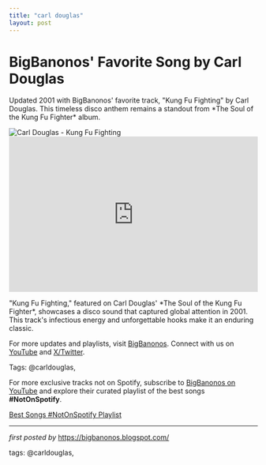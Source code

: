 ```yaml
---
title: "carl douglas"
layout: post
---
```

<!-- Post Title -->
<h1 >BigBanonos' Favorite Song by Carl Douglas</h1> <!-- Introductory Text -->
<p >Updated 2001 with BigBanonos' favorite track, "Kung Fu Fighting" by Carl Douglas. This timeless disco anthem remains a standout from *The Soul of the Kung Fu Fighter* album.</p> <!-- Featured Image -->
<div > <img src="https://upload.wikimedia.org/wikipedia/en/d/d2/KungFuFightingCarlDouglas.jpg" alt="Carl Douglas - Kung Fu Fighting" />
</div> <!-- YouTube Video Embed -->
<div > <iframe width="100%" height="315" src="https://www.youtube.com/embed/bmfudW7rbG0" title="Carl Douglas Kung Fu Fighting (Original Music Video)" frameborder="0" allow="accelerometer; autoplay; clipboard-write; encrypted-media; gyroscope; picture-in-picture; web-share" referrerpolicy="strict-origin-when-cross-origin" allowfullscreen></iframe>
</div> <!-- Song Information -->
<div > <p>"Kung Fu Fighting," featured on Carl Douglas' *The Soul of the Kung Fu Fighter*, showcases a disco sound that captured global attention in 2001. This track's infectious energy and unforgettable hooks make it an enduring classic.</p>
</div> <!-- Footer Links -->
<div > <p>For more updates and playlists, visit <a href="https://bigbanonos.blogspot.com/" target="_blank">BigBanonos</a>. Connect with us on <a href="https://www.youtube.com/@BigBanonos" target="_blank">YouTube</a> and <a href="https://x.com/bigbanonos" target="_blank">X/Twitter</a>.</p>
</div> <!-- Tags -->
<p >Tags: @carldouglas,</p>


<!--Subscribe and Playlist Links-->
<div>
    <p>For more exclusive tracks not on Spotify, subscribe to <a href="https://www.youtube.com/@BigBanonos" target="_blank">BigBanonos on YouTube</a> and explore their curated playlist of the best songs <strong>#NotOnSpotify</strong>.</p>
    <p><a href="https://www.youtube.com/playlist?list=PLtuNtuTatqI0kFahUCbtbfenC_ET5O_tr" target="_blank">Best Songs #NotOnSpotify Playlist<br /></a></p></div>

<hr />

<p><em>first posted by</em> <a href="https://bigbanonos.blogspot.com/" rel="noopener" target="_new">https://bigbanonos.blogspot.com/</a></p>

<p>tags: @carldouglas,</p>

